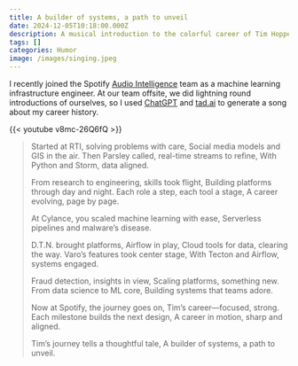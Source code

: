 ```yaml
---
title: A builder of systems, a path to unveil
date: 2024-12-05T10:18:00.000Z
description: A musical introduction to the colorful career of Tim Hopper
tags: []
categories: Humor
image: /images/singing.jpeg
---
```

I recently joined the Spotify [Audio Intelligence](https://research.atspotify.com/audio-intelligence/) team as a machine learning infrastructure engineer. At our team offsite, we did lightning round introductions of ourselves, so I used [ChatGPT](https://www.linkedin.com/company/aichatgpt/) and [tad.ai](https://www.linkedin.com/company/tad-ai/) to generate a song about my career history. 


{{< youtube v8mc-26Q6fQ >}}

> Started at RTI, solving problems with care, 
> Social media models and GIS in the air. 
> Then Parsley called, real-time streams to refine, 
> With Python and Storm, data aligned. 
>
> From research to engineering, skills took flight, 
> Building platforms through day and night. 
> Each role a step, each tool a stage, 
> A career evolving, page by page. 
>
> At Cylance, you scaled machine learning with ease, 
> Serverless pipelines and malware’s disease. 
>
> D.T.N. brought platforms, Airflow in play, 
> Cloud tools for data, clearing the way. 
> Varo’s features took center stage, 
> With Tecton and Airflow, systems engaged. 
>
> Fraud detection, insights in view, 
> Scaling platforms, something new. 
> From data science to ML core, 
> Building systems that teams adore. 
>
> Now at Spotify, the journey goes on, 
> Tim’s career—focused, strong. 
> Each milestone builds the next design, 
> A career in motion, sharp and aligned. 
>
> Tim’s journey tells a thoughtful tale, 
> A builder of systems, a path to unveil.
